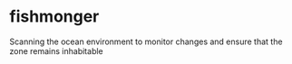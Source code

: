 # fishmonger
Scanning the ocean environment to monitor changes and ensure that the zone remains inhabitable
